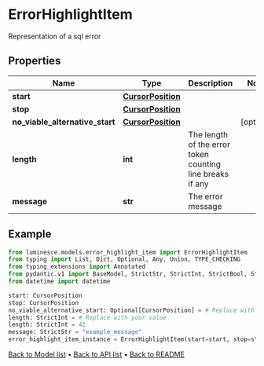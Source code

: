 # ErrorHighlightItem

Representation of a sql error
## Properties
Name | Type | Description | Notes
------------ | ------------- | ------------- | -------------
**start** | [**CursorPosition**](CursorPosition.md) |  | 
**stop** | [**CursorPosition**](CursorPosition.md) |  | 
**no_viable_alternative_start** | [**CursorPosition**](CursorPosition.md) |  | [optional] 
**length** | **int** | The length of the error token counting line breaks if any | 
**message** | **str** | The error message | 
## Example

```python
from luminesce.models.error_highlight_item import ErrorHighlightItem
from typing import List, Dict, Optional, Any, Union, TYPE_CHECKING
from typing_extensions import Annotated
from pydantic.v1 import BaseModel, StrictStr, StrictInt, StrictBool, StrictFloat, StrictBytes, Field, validator, ValidationError, conlist, constr
from datetime import datetime

start: CursorPosition
stop: CursorPosition
no_viable_alternative_start: Optional[CursorPosition] = # Replace with your value
length: StrictInt = # Replace with your value
length: StrictInt = 42
message: StrictStr = "example_message"
error_highlight_item_instance = ErrorHighlightItem(start=start, stop=stop, no_viable_alternative_start=no_viable_alternative_start, length=length, message=message)

```

[Back to Model list](../README.md#documentation-for-models) &#8226; [Back to API list](../README.md#documentation-for-api-endpoints) &#8226; [Back to README](../README.md)

